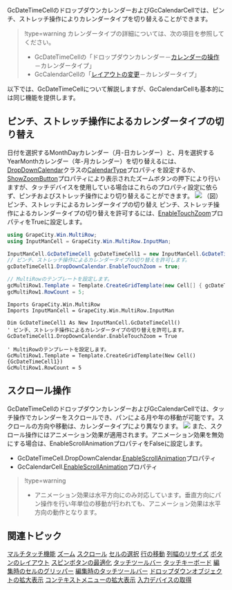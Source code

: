 GcDateTimeCellのドロップダウンカレンダーおよびGcCalendarCellでは、ピンチ、ストレッチ操作によりカレンダータイプを切り替えることができます。

> !type=warning
> カレンダータイプの詳細については、次の項目を参照してください。
>
> * GcDateTimeCellの「ドロップダウンカレンダー－[カレンダーの操作](gcdocsite__documentlink?toc-item-id=7e8d1ddd-87e5-4962-b603-454317a10781)－カレンダータイプ」
> * GcCalendarCellの「[レイアウトの変更](gcdocsite__documentlink?toc-item-id=ec9a15e1-311b-4a1c-972d-2b1eabd65071)－カレンダータイプ」

以下では、GcDateTimeCellについて解説しますが、GcCalendarCellも基本的には同じ機能を提供します。

## ピンチ、ストレッチ操作によるカレンダータイプの切り替え

日付を選択するMonthDayカレンダー（月-日カレンダー）と、月を選択するYearMonthカレンダー（年-月カレンダー）を切り替えるには、[DropDownCalendar](gcdocsite__documentlink?toc-item-id=323b3f79-76b2-4628-9a76-38eb8833071c)クラスの[CalendarType](gcdocsite__documentlink?toc-item-id=323b3f79-76b2-4628-9a76-38eb8833071c)プロパティを設定するか、[ShowZoomButton](gcdocsite__documentlink?toc-item-id=323b3f79-76b2-4628-9a76-38eb8833071c)プロパティにより表示されたズームボタンの押下により行いますが、タッチデバイスを使用している場合はこれらのプロパティ設定に依らず、ピンチおよびストレッチ操作により切り替えることができます。
![](/DOCUMENT_SITE_LINK_PREFIX_HERE/document-site-files/images/f148c511-6e98-4b55-9904-150a375d5825/images/userguide/touch_calendarzoom.png)
（図）ピンチ、ストレッチによるカレンダータイプの切り替え
ピンチ、ストレッチ操作によるカレンダータイプの切り替えを許可するには、[EnableTouchZoom](gcdocsite__documentlink?toc-item-id=323b3f79-76b2-4628-9a76-38eb8833071c)プロパティをTrueに設定します。
```csharp
using GrapeCity.Win.MultiRow;
using InputManCell = GrapeCity.Win.MultiRow.InputMan;

InputManCell.GcDateTimeCell gcDateTimeCell1 = new InputManCell.GcDateTimeCell();
// ピンチ、ストレッチ操作によるカレンダータイプの切り替えを許可します。 
gcDateTimeCell1.DropDownCalendar.EnableTouchZoom = true;

// MultiRowのテンプレートを設定します。   
gcMultiRow1.Template = Template.CreateGridTemplate(new Cell[] { gcDateTimeCell1 });
gcMultiRow1.RowCount = 5;
```

```vbnet
Imports GrapeCity.Win.MultiRow
Imports InputManCell = GrapeCity.Win.MultiRow.InputMan

Dim GcDateTimeCell1 As New InputManCell.GcDateTimeCell()
' ピンチ、ストレッチ操作によるカレンダータイプの切り替えを許可します。 
GcDateTimeCell1.DropDownCalendar.EnableTouchZoom = True

' MultiRowのテンプレートを設定します。   
GcMultiRow1.Template = Template.CreateGridTemplate(New Cell() {GcDateTimeCell1})
GcMultiRow1.RowCount = 5
```

## スクロール操作

GcDateTimeCellのドロップダウンカレンダーおよびGcCalendarCellでは、タッチ操作でカレンダーをスクロールでき、パンによる月や年の移動が可能です。スクロールの方向や移動は、カレンダータイプにより異なります。
![](/DOCUMENT_SITE_LINK_PREFIX_HERE/document-site-files/images/f148c511-6e98-4b55-9904-150a375d5825/images/userguide/touch_calendarscroll.png)
また、スクロール操作にはアニメーション効果が適用されます。アニメーション効果を無効にする場合は、EnableScrollAnimationプロパティをFalseに設定します。

* GcDateTimeCell.DropDownCalendar.[EnableScrollAnimation](gcdocsite__documentlink?toc-item-id=323b3f79-76b2-4628-9a76-38eb8833071c)プロパティ
* GcCalendarCell.[EnableScrollAnimation](gcdocsite__documentlink?toc-item-id=6d68a31e-92fd-44e3-b830-fab459c2e7bf)プロパティ

> !type=warning
>
> * アニメーション効果は水平方向にのみ対応しています。垂直方向にパン操作を行い年単位の移動が行われても、アニメーション効果は水平方向の動作となります。

## 関連トピック

[マルチタッチ機能](gcdocsite__documentlink?toc-item-id=6f14841d-d18f-4c9f-bb6e-b121383ff61a)
[ズーム](gcdocsite__documentlink?toc-item-id=66e3a3e4-25fc-493b-b2bc-f6f950b2a74d)
[スクロール](gcdocsite__documentlink?toc-item-id=bc53c7fe-0015-4be3-a32b-d6bf8adfdf0d)
[セルの選択](gcdocsite__documentlink?toc-item-id=f75a40ca-03e1-4f54-b8cc-3c9191aa7cba)
[行の移動](gcdocsite__documentlink?toc-item-id=d92b0422-8a99-4b70-9b34-411b25b6e201)
[列幅のリサイズ](gcdocsite__documentlink?toc-item-id=db31ae9a-3199-441b-b84e-92537fb04ffb)
[ボタンのレイアウト](gcdocsite__documentlink?toc-item-id=56f3c9bd-ad53-4b5a-8888-11d7580b14e9)
[スピンボタンの最適化](gcdocsite__documentlink?toc-item-id=f6161938-3039-43bd-8ee6-b4f969398cca)
[タッチツールバー](gcdocsite__documentlink?toc-item-id=91965262-c7b9-415a-99a9-dd837895b4a5)
[タッチキーボード](gcdocsite__documentlink?toc-item-id=40c6cfe4-2a32-4b0d-b324-190baada4fd5)
[編集時のセルのグリッパー](gcdocsite__documentlink?toc-item-id=ac79921a-f292-49ed-be13-6bfd59d1bb01)
[編集時のタッチツールバー](gcdocsite__documentlink?toc-item-id=3f726fb0-d13e-424b-90ad-3947a359d128)
[ドロップダウンオブジェクトの拡大表示](gcdocsite__documentlink?toc-item-id=b6d3776b-2453-44a0-ac03-05890abaf11e)
[コンテキストメニューの拡大表示](gcdocsite__documentlink?toc-item-id=b546d7e2-e4ad-4d9d-9625-c8f998aaf6a2)
[入力デバイスの取得](gcdocsite__documentlink?toc-item-id=477582c4-a172-42f1-ab73-fe746a45f14e)